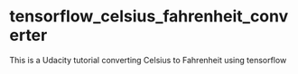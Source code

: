 # tensorflow_celsius_fahrenheit_converter
This is a Udacity tutorial converting Celsius to Fahrenheit using tensorflow
